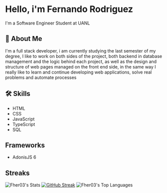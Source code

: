 
# Hello, i'm Fernando Rodriguez

I'm a Software Engineer Student at UANL



## 🚀 About Me
I'm a full stack developer, i am currently studying the last semester of my degree, I like to work on both sides of the project, both backend in database management and the logic behind each project, as well as the design and structure of web pages managed on the front end side, in the same way I really like to learn and continue developing web applications, solve real problems and automate processes


## 🛠 Skills
- HTML
- CSS
- JavaScript
- TypeScript
- SQL

## Frameworks

- AdonisJS 6


## Streaks

![Fher03's Stats](https://github-readme-stats.vercel.app/api?username=Fher03&theme=dracula&show_icons=true&hide_border=true&count_private=true)
[![GitHub Streak](https://github-readme-streak-stats.herokuapp.com?user=Fher03&theme=dracula)](https://git.io/streak-stats)
![Fher03's Top Languages](https://github-readme-stats.vercel.app/api/top-langs/?username=Fher03&theme=dracula&show_icons=true&hide_border=true&layout=compact)
